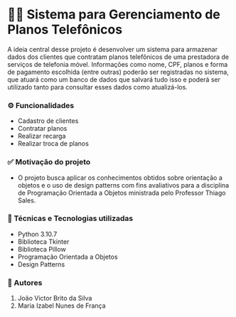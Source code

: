 # 📱📞 Sistema para Gerenciamento de Planos Telefônicos


A ideia central desse projeto é desenvolver um sistema para armazenar dados dos clientes que contratam planos telefônicos de uma prestadora de serviços de telefonia móvel. Informações como nome, CPF, planos e forma de pagamento escolhida (entre outras) poderão ser registradas no sistema, que atuará como um banco de dados que salvará tudo isso e poderá ser utilizado tanto para consultar esses dados como atualizá-los.

### ⚙️ Funcionalidades
- Cadastro de clientes
- Contratar planos
- Realizar recarga 
- Realizar troca de planos

### ✅ Motivação do projeto 
- O projeto busca aplicar os conhecimentos obtidos sobre orientação a objetos e o uso de design patterns com fins avaliativos para a disciplina de Programação Orientada a Objetos ministrada pelo Professor Thiago Sales.


### 🔨 Técnicas e Tecnologias utilizadas

- Python 3.10.7
- Biblioteca Tkinter
- Biblioteca Pillow
- Programação Orientada a Objetos 
- Design Patterns

### 👥 Autores

1. João Victor Brito da Silva
2. Maria Izabel Nunes de França



